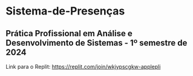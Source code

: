 # Sistema-de-Presenças
Prática Profissional em Análise e Desenvolvimento de Sistemas - 1º semestre de 2024
------------------------------------------------------------------------------------------------
Link para o Replit: https://replit.com/join/wkjypscgkw-applepli
